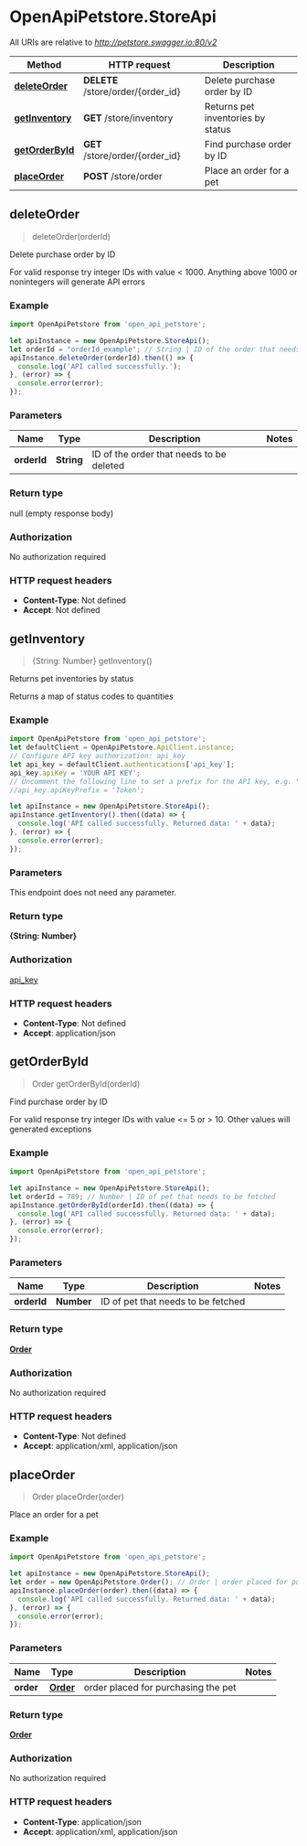 # OpenApiPetstore.StoreApi

All URIs are relative to *http://petstore.swagger.io:80/v2*

Method | HTTP request | Description
------------- | ------------- | -------------
[**deleteOrder**](StoreApi.md#deleteOrder) | **DELETE** /store/order/{order_id} | Delete purchase order by ID
[**getInventory**](StoreApi.md#getInventory) | **GET** /store/inventory | Returns pet inventories by status
[**getOrderById**](StoreApi.md#getOrderById) | **GET** /store/order/{order_id} | Find purchase order by ID
[**placeOrder**](StoreApi.md#placeOrder) | **POST** /store/order | Place an order for a pet



## deleteOrder

> deleteOrder(orderId)

Delete purchase order by ID

For valid response try integer IDs with value &lt; 1000. Anything above 1000 or nonintegers will generate API errors

### Example

```javascript
import OpenApiPetstore from 'open_api_petstore';

let apiInstance = new OpenApiPetstore.StoreApi();
let orderId = "orderId_example"; // String | ID of the order that needs to be deleted
apiInstance.deleteOrder(orderId).then(() => {
  console.log('API called successfully.');
}, (error) => {
  console.error(error);
});

```

### Parameters


Name | Type | Description  | Notes
------------- | ------------- | ------------- | -------------
 **orderId** | **String**| ID of the order that needs to be deleted | 

### Return type

null (empty response body)

### Authorization

No authorization required

### HTTP request headers

- **Content-Type**: Not defined
- **Accept**: Not defined


## getInventory

> {String: Number} getInventory()

Returns pet inventories by status

Returns a map of status codes to quantities

### Example

```javascript
import OpenApiPetstore from 'open_api_petstore';
let defaultClient = OpenApiPetstore.ApiClient.instance;
// Configure API key authorization: api_key
let api_key = defaultClient.authentications['api_key'];
api_key.apiKey = 'YOUR API KEY';
// Uncomment the following line to set a prefix for the API key, e.g. "Token" (defaults to null)
//api_key.apiKeyPrefix = 'Token';

let apiInstance = new OpenApiPetstore.StoreApi();
apiInstance.getInventory().then((data) => {
  console.log('API called successfully. Returned data: ' + data);
}, (error) => {
  console.error(error);
});

```

### Parameters

This endpoint does not need any parameter.

### Return type

**{String: Number}**

### Authorization

[api_key](../README.md#api_key)

### HTTP request headers

- **Content-Type**: Not defined
- **Accept**: application/json


## getOrderById

> Order getOrderById(orderId)

Find purchase order by ID

For valid response try integer IDs with value &lt;&#x3D; 5 or &gt; 10. Other values will generated exceptions

### Example

```javascript
import OpenApiPetstore from 'open_api_petstore';

let apiInstance = new OpenApiPetstore.StoreApi();
let orderId = 789; // Number | ID of pet that needs to be fetched
apiInstance.getOrderById(orderId).then((data) => {
  console.log('API called successfully. Returned data: ' + data);
}, (error) => {
  console.error(error);
});

```

### Parameters


Name | Type | Description  | Notes
------------- | ------------- | ------------- | -------------
 **orderId** | **Number**| ID of pet that needs to be fetched | 

### Return type

[**Order**](Order.md)

### Authorization

No authorization required

### HTTP request headers

- **Content-Type**: Not defined
- **Accept**: application/xml, application/json


## placeOrder

> Order placeOrder(order)

Place an order for a pet



### Example

```javascript
import OpenApiPetstore from 'open_api_petstore';

let apiInstance = new OpenApiPetstore.StoreApi();
let order = new OpenApiPetstore.Order(); // Order | order placed for purchasing the pet
apiInstance.placeOrder(order).then((data) => {
  console.log('API called successfully. Returned data: ' + data);
}, (error) => {
  console.error(error);
});

```

### Parameters


Name | Type | Description  | Notes
------------- | ------------- | ------------- | -------------
 **order** | [**Order**](Order.md)| order placed for purchasing the pet | 

### Return type

[**Order**](Order.md)

### Authorization

No authorization required

### HTTP request headers

- **Content-Type**: application/json
- **Accept**: application/xml, application/json

